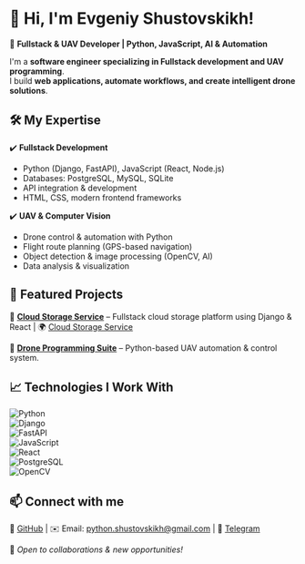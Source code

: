 # 👋 Hi, I'm Evgeniy Shustovskikh!  
🚀 **Fullstack & UAV Developer | Python, JavaScript, AI & Automation**  

I'm a **software engineer specializing in Fullstack development and UAV programming**.  
I build **web applications, automate workflows, and create intelligent drone solutions**.  

## 🛠 My Expertise  
✔️ **Fullstack Development**  
- Python (Django, FastAPI), JavaScript (React, Node.js)  
- Databases: PostgreSQL, MySQL, SQLite  
- API integration & development  
- HTML, CSS, modern frontend frameworks  

✔️ **UAV & Computer Vision**  
- Drone control & automation with Python  
- Flight route planning (GPS-based navigation)  
- Object detection & image processing (OpenCV, AI)  
- Data analysis & visualization  

## 🚀 Featured Projects  
🔹 [**Cloud Storage Service**](https://github.com/Shustovskikh/cloud_storage_service) – Fullstack cloud storage platform using Django & React | 🌍 [Cloud Storage Service](https://194.67.84.170/)


🔹 [**Drone Programming Suite**](https://github.com/Shustovskikh/g_unmanned_aerial_vehicle) – Python-based UAV automation & control system.  

## 📈 Technologies I Work With  
![Python](https://img.shields.io/badge/Python-3.x-blue)  
![Django](https://img.shields.io/badge/Django-Web%20Framework-green)  
![FastAPI](https://img.shields.io/badge/FastAPI-Backend-blue)  
![JavaScript](https://img.shields.io/badge/JavaScript-ES6%2B-yellow)  
![React](https://img.shields.io/badge/React-Frontend-blue)  
![PostgreSQL](https://img.shields.io/badge/PostgreSQL-Database-blue)  
![OpenCV](https://img.shields.io/badge/OpenCV-Computer%20Vision-red)  

## 📫 Connect with me  
🔗 [GitHub](https://github.com/Shustovskikh) | ✉️ Email: [python.shustovskikh@gmail.com](mailto:python.shustovskikh@gmail.com) | 💬 [Telegram](https://t.me/EugeneGit) 

🚀 _Open to collaborations & new opportunities!_
